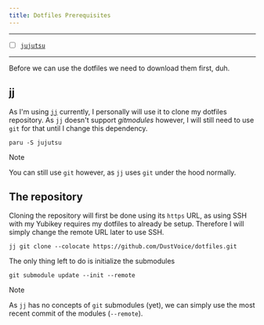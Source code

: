 ```yaml
---
title: Dotfiles Prerequisites
---
```


---

- [ ] [`jujutsu`](https://archlinux.org/packages/extra/x86_64/jujutsu/)

---

Before we can use the dotfiles we need to download them first, duh.

## jj

As I'm using [`jj`](https://github.com/martinvonz/jj) currently,
I personally will use it to clone my dotfiles repository.
As `jj` doesn't support _gitmodules_ however,
I will still need to use `git` for that until I change this dependency.

```bash,nolang,icon=.fa.fa-terminal
paru -S jujutsu
```

> [!NOTE]
> You can still use `git` however, as `jj` uses `git` under the hood normally.

## The repository

Cloning the repository will first be done using its `https` URL,
as using SSH with my Yubikey requires my dotfiles to already be setup.
Therefore I will simply change the remote URL later to use SSH.

```bash,nolang,icon=.fa.fa-terminal
jj git clone --colocate https://github.com/DustVoice/dotfiles.git
```

The only thing left to do is initialize the submodules

```bash,nolang,icon=.fa.fa-terminal
git submodule update --init --remote
```

> [!NOTE]
> As `jj` has no concepts of `git` submodules (yet),
> we can simply use the most recent commit of the modules (`--remote`).
